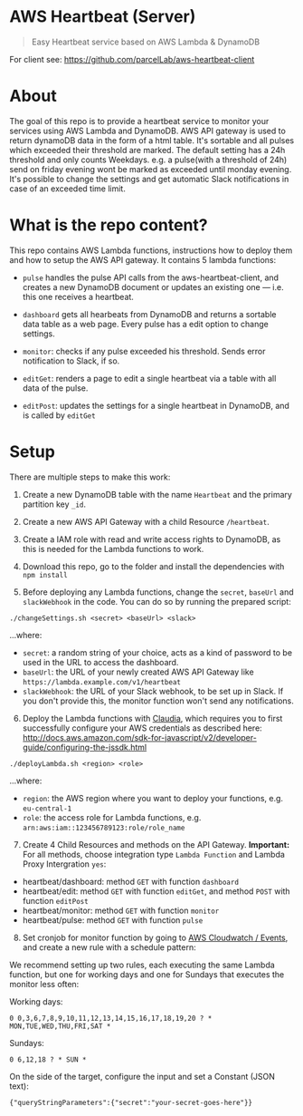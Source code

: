 # AWS Heartbeat (Server)

> Easy Heartbeat service based on AWS Lambda &amp; DynamoDB

For client see: https://github.com/parcelLab/aws-heartbeat-client

# About

The goal of this repo is to provide a heartbeat service to monitor your services using AWS Lambda and DynamoDB.
AWS API gateway is used to return dynamoDB data in the form of a html table. It's sortable and all pulses which exceeded their threshold are marked.
The default setting has a 24h threshold and only counts Weekdays. e.g. a pulse(with a threshold of 24h) send on friday evening wont be marked as exceeded until monday evening. 
It's possible to change the settings and get automatic Slack notifications in case of an exceeded time limit.

# What is the repo content?

This repo contains AWS Lambda functions, instructions how to deploy them and how to setup the AWS API gateway. It contains 5 lambda functions:

* `pulse` handles the pulse API calls from the aws-heartbeat-client, and creates a new DynamoDB document or updates an existing one — i.e. this one receives a heartbeat.

* `dashboard` gets all hearbeats from DynamoDB and returns a sortable data table as a web page. Every pulse has a edit option to change settings.

* `monitor`: checks if any pulse exceeded his threshold. Sends error notification to Slack, if so.

* `editGet`: renders a page to edit a single heartbeat via a table with all data of the pulse.
  
* `editPost`: updates the settings for a single heartbeat in DynamoDB, and is called by `editGet`

# Setup

There are multiple steps to make this work:

1. Create a new DynamoDB table with the name `Heartbeat` and the primary partition key `_id`.

2. Create a new AWS API Gateway with a child Resource `/heartbeat`.

3. Create a IAM role with read and write access rights to DynamoDB, as this is needed for the Lambda functions to work.

4. Download this repo, go to the folder and install the dependencies with `npm install`

5. Before deploying any Lambda functions, change the `secret`, `baseUrl` and `slackWebhook` in the code. You can do so by running the prepared script:

```
./changeSettings.sh <secret> <baseUrl> <slack>
```

...where:

* `secret`: a random string of your choice, acts as a kind of password to be used in the URL to access the dashboard.
* `baseUrl`: the URL of your newly created AWS API Gateway like `https://lambda.example.com/v1/heartbeat`
* `slackWebhook`: the URL of your Slack webhook, to be set up in Slack. If you don't provide this, the monitor function won't send any notifications.

6. Deploy the Lambda functions with [Claudia](https://claudiajs.com/), which requires you to first successfully configure your AWS credentials as described here: http://docs.aws.amazon.com/sdk-for-javascript/v2/developer-guide/configuring-the-jssdk.html

```  
./deployLambda.sh <region> <role>
```

...where:

* `region`: the AWS region where you want to deploy your functions, e.g. `eu-central-1`
* `role`: the access role for Lambda functions, e.g. `arn:aws:iam::123456789123:role/role_name`

7. Create 4 Child Resources and methods on the API Gateway. **Important:** For all methods, choose integration type `Lambda Function` and Lambda Proxy Intergration `yes`:

* heartbeat/dashboard: method `GET` with function `dashboard`
* heartbeat/edit: method `GET` with function `editGet`, and method `POST` with function `editPost`
* heartbeat/monitor: method `GET` with function `monitor`
* heartbeat/pulse: method `GET` with function `pulse`

8. Set cronjob for monitor function by going to [AWS Cloudwatch / Events](https://eu-central-1.console.aws.amazon.com/cloudwatch/home#rules:), and create a new rule with a schedule pattern:
  
  We recommend setting up two rules, each executing the same Lambda function, but one for working days and one for Sundays that executes the monitor less often:
  
Working days:
```
0 0,3,6,7,8,9,10,11,12,13,14,15,16,17,18,19,20 ? * MON,TUE,WED,THU,FRI,SAT *
```

Sundays:
```
0 6,12,18 ? * SUN *
```

On the side of the target, configure the input and set a Constant (JSON text):

```
{"queryStringParameters":{"secret":"your-secret-goes-here"}}
```
